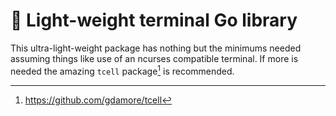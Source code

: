 # 🌳 Light-weight terminal Go library

This ultra-light-weight package has nothing but the minimums needed assuming things like use of an ncurses compatible terminal. If more is needed the amazing `tcell` package[^1] is recommended.

[^1]: <https://github.com/gdamore/tcell>

